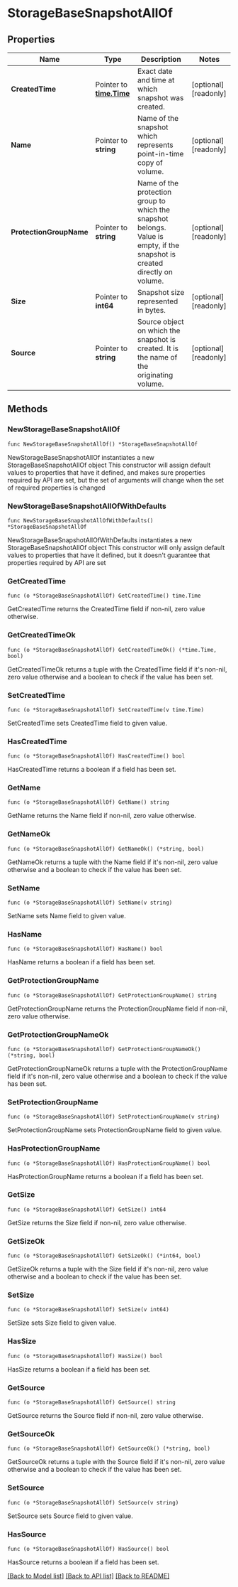# StorageBaseSnapshotAllOf

## Properties

Name | Type | Description | Notes
------------ | ------------- | ------------- | -------------
**CreatedTime** | Pointer to [**time.Time**](time.Time.md) | Exact date and time at which snapshot was created. | [optional] [readonly] 
**Name** | Pointer to **string** | Name of the snapshot which represents point-in-time copy of volume. | [optional] [readonly] 
**ProtectionGroupName** | Pointer to **string** | Name of the protection group to which the snapshot belongs. Value is empty, if the snapshot is created directly on volume. | [optional] [readonly] 
**Size** | Pointer to **int64** | Snapshot size represented in bytes. | [optional] [readonly] 
**Source** | Pointer to **string** | Source object on which the snapshot is created. It is the name of the originating volume. | [optional] [readonly] 

## Methods

### NewStorageBaseSnapshotAllOf

`func NewStorageBaseSnapshotAllOf() *StorageBaseSnapshotAllOf`

NewStorageBaseSnapshotAllOf instantiates a new StorageBaseSnapshotAllOf object
This constructor will assign default values to properties that have it defined,
and makes sure properties required by API are set, but the set of arguments
will change when the set of required properties is changed

### NewStorageBaseSnapshotAllOfWithDefaults

`func NewStorageBaseSnapshotAllOfWithDefaults() *StorageBaseSnapshotAllOf`

NewStorageBaseSnapshotAllOfWithDefaults instantiates a new StorageBaseSnapshotAllOf object
This constructor will only assign default values to properties that have it defined,
but it doesn't guarantee that properties required by API are set

### GetCreatedTime

`func (o *StorageBaseSnapshotAllOf) GetCreatedTime() time.Time`

GetCreatedTime returns the CreatedTime field if non-nil, zero value otherwise.

### GetCreatedTimeOk

`func (o *StorageBaseSnapshotAllOf) GetCreatedTimeOk() (*time.Time, bool)`

GetCreatedTimeOk returns a tuple with the CreatedTime field if it's non-nil, zero value otherwise
and a boolean to check if the value has been set.

### SetCreatedTime

`func (o *StorageBaseSnapshotAllOf) SetCreatedTime(v time.Time)`

SetCreatedTime sets CreatedTime field to given value.

### HasCreatedTime

`func (o *StorageBaseSnapshotAllOf) HasCreatedTime() bool`

HasCreatedTime returns a boolean if a field has been set.

### GetName

`func (o *StorageBaseSnapshotAllOf) GetName() string`

GetName returns the Name field if non-nil, zero value otherwise.

### GetNameOk

`func (o *StorageBaseSnapshotAllOf) GetNameOk() (*string, bool)`

GetNameOk returns a tuple with the Name field if it's non-nil, zero value otherwise
and a boolean to check if the value has been set.

### SetName

`func (o *StorageBaseSnapshotAllOf) SetName(v string)`

SetName sets Name field to given value.

### HasName

`func (o *StorageBaseSnapshotAllOf) HasName() bool`

HasName returns a boolean if a field has been set.

### GetProtectionGroupName

`func (o *StorageBaseSnapshotAllOf) GetProtectionGroupName() string`

GetProtectionGroupName returns the ProtectionGroupName field if non-nil, zero value otherwise.

### GetProtectionGroupNameOk

`func (o *StorageBaseSnapshotAllOf) GetProtectionGroupNameOk() (*string, bool)`

GetProtectionGroupNameOk returns a tuple with the ProtectionGroupName field if it's non-nil, zero value otherwise
and a boolean to check if the value has been set.

### SetProtectionGroupName

`func (o *StorageBaseSnapshotAllOf) SetProtectionGroupName(v string)`

SetProtectionGroupName sets ProtectionGroupName field to given value.

### HasProtectionGroupName

`func (o *StorageBaseSnapshotAllOf) HasProtectionGroupName() bool`

HasProtectionGroupName returns a boolean if a field has been set.

### GetSize

`func (o *StorageBaseSnapshotAllOf) GetSize() int64`

GetSize returns the Size field if non-nil, zero value otherwise.

### GetSizeOk

`func (o *StorageBaseSnapshotAllOf) GetSizeOk() (*int64, bool)`

GetSizeOk returns a tuple with the Size field if it's non-nil, zero value otherwise
and a boolean to check if the value has been set.

### SetSize

`func (o *StorageBaseSnapshotAllOf) SetSize(v int64)`

SetSize sets Size field to given value.

### HasSize

`func (o *StorageBaseSnapshotAllOf) HasSize() bool`

HasSize returns a boolean if a field has been set.

### GetSource

`func (o *StorageBaseSnapshotAllOf) GetSource() string`

GetSource returns the Source field if non-nil, zero value otherwise.

### GetSourceOk

`func (o *StorageBaseSnapshotAllOf) GetSourceOk() (*string, bool)`

GetSourceOk returns a tuple with the Source field if it's non-nil, zero value otherwise
and a boolean to check if the value has been set.

### SetSource

`func (o *StorageBaseSnapshotAllOf) SetSource(v string)`

SetSource sets Source field to given value.

### HasSource

`func (o *StorageBaseSnapshotAllOf) HasSource() bool`

HasSource returns a boolean if a field has been set.


[[Back to Model list]](../README.md#documentation-for-models) [[Back to API list]](../README.md#documentation-for-api-endpoints) [[Back to README]](../README.md)


